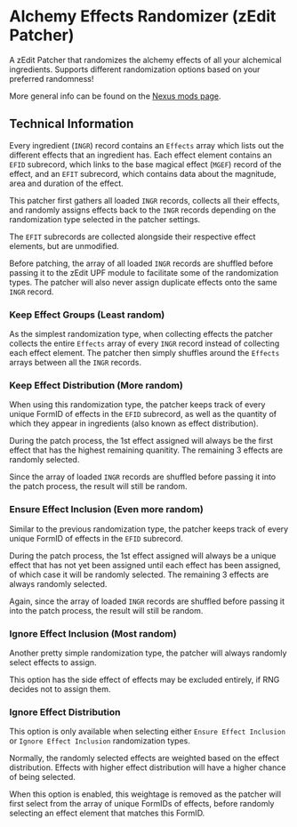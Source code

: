 # Alchemy Effects Randomizer (zEdit Patcher)

A zEdit Patcher that randomizes the alchemy effects of all your alchemical ingredients. Supports different randomization options based on your preferred randomness!

More general info can be found on the [Nexus mods page](https://www.nexusmods.com/skyrimspecialedition/mods/41960).

## Technical Information

Every ingredient (`INGR`) record contains an `Effects` array which lists out the different effects that an ingredient has. Each effect element contains an `EFID` subrecord, which links to the base magical effect (`MGEF`) record of the effect, and an `EFIT` subrecord, which contains data about the magnitude, area and duration of the effect.

This patcher first gathers all loaded `INGR` records, collects all their effects, and randomly assigns effects back to the `INGR` records depending on the randomization type selected in the patcher settings.

The `EFIT` subrecords are collected alongside their respective effect elements, but are unmodified.

Before patching, the array of all loaded `INGR` records are shuffled before passing it to the zEdit UPF module to facilitate some of the randomization types. The patcher will also never assign duplicate effects onto the same `INGR` record.

### Keep Effect Groups (Least random)

As the simplest randomization type, when collecting effects the patcher collects the entire `Effects` array of every `INGR` record instead of collecting each effect element. The patcher then simply shuffles around the `Effects` arrays between all the `INGR` records.

### Keep Effect Distribution (More random)

When using this randomization type, the patcher keeps track of every unique FormID of effects in the `EFID` subrecord, as well as the quantity of which they appear in ingredients (also known as effect distribution).

During the patch process, the 1st effect assigned will always be the first effect that has the highest remaining quanitity. The remaining 3 effects are randomly selected.

Since the array of loaded `INGR` records are shuffled before passing it into the patch process, the result will still be random.

### Ensure Effect Inclusion (Even more random)

Similar to the previous randomization type, the patcher keeps track of every unique FormID of effects in the `EFID` subrecord.

During the patch process, the 1st effect assigned will always be a unique effect that has not yet been assigned until each effect has been assigned, of which case it will be randomly selected. The remaining 3 effects are always randomly selected.

Again, since the array of loaded `INGR` records are shuffled before passing it into the patch process, the result will still be random.

### Ignore Effect Inclusion (Most random)

Another pretty simple randomization type, the patcher will always randomly select effects to assign.

This option has the side effect of effects may be excluded entirely, if RNG decides not to assign them.

### Ignore Effect Distribution

This option is only available when selecting either `Ensure Effect Inclusion` or `Ignore Effect Inclusion` randomization types.

Normally, the randomly selected effects are weighted based on the effect distribution. Effects with higher effect distribution will have a higher chance of being selected.

When this option is enabled, this weightage is removed as the patcher will first select from the array of unique FormIDs of effects, before randomly selecting an effect element that matches this FormID.
